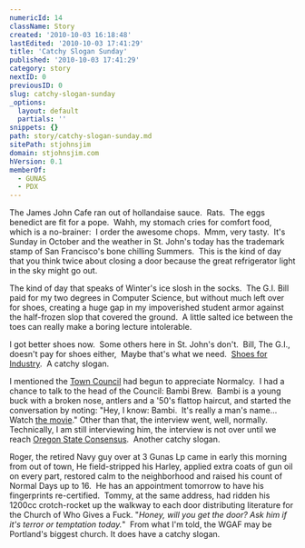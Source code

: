 ```yaml
---
numericId: 14
className: Story
created: '2010-10-03 16:18:48'
lastEdited: '2010-10-03 17:41:29'
title: 'Catchy Slogan Sunday'
published: '2010-10-03 17:41:29'
category: story
nextID: 0
previousID: 0
slug: catchy-slogan-sunday
_options:
  layout: default
  partials: ''
snippets: {}
path: story/catchy-slogan-sunday.md
sitePath: stjohnsjim
domain: stjohnsjim.com
hVersion: 0.1
memberOf:
  - GUNAS
  - PDX
---
```


The James John Cafe ran out of hollandaise sauce.&nbsp; Rats.&nbsp; The eggs benedict are fit for a pope.&nbsp; Wahh, my stomach cries for comfort food, which is a no-brainer:&nbsp; I order the awesome chops.&nbsp; Mmm, very tasty. &nbsp;It's Sunday in October and the weather in St. John's today has the trademark stamp of San Francisco's bone chilling Summers.&nbsp; This is the kind of day that you think twice about closing a door because the great refrigerator light in the sky might go out.

The kind of day that speaks of Winter's ice slosh in the socks.&nbsp; The G.I. Bill paid for my two degrees in Computer Science, but without much left over for shoes, creating a huge gap in my impoverished student armor against the half-frozen slop that covered the ground. &nbsp;A little salted ice between the toes can really make a boring lecture intolerable.

I got better shoes now.&nbsp; Some others here in St. John's don't.&nbsp; Bill, The G.I., doesn't pay for shoes either,&nbsp; Maybe that's what we need.&nbsp; [Shoes for Industry][0].&nbsp; A catchy slogan.

I mentioned the [Town Council][1] had begun to appreciate Normalcy.&nbsp; I had a chance to talk to the head of the Council: Bambi Brew.&nbsp; Bambi is a young buck with a broken nose, antlers and a '50's flattop haircut, and started the conversation by noting: &quot;Hey, I know: Bambi.&nbsp; It's really a man's name... Watch [the movie][2].&quot; Other than that, the interview went, well, normally.&nbsp; Technically, I am still interviewing him, the interview is not over until we reach [Oregon State Consensus][3]. &nbsp;Another catchy slogan.

Roger, the retired Navy guy over at 3 Gunas Lp came in early this morning from out of town, He field-stripped his Harley, applied extra coats of gun oil on every part, restored calm to the neighborhood and raised his count of Normal Days up to 16.&nbsp; He has an appointment tomorrow to have his fingerprints re-certified.&nbsp; Tommy, at the same address, had ridden his 1200cc crotch-rocket up the walkway to each door distributing literature for the Church of Who Gives a Fuck. &quot;_Honey, will you get the door? Ask him if it's terror or temptation today._&quot;&nbsp; From what I'm told, the WGAF may be Portland's biggest church. It does have a catchy slogan.

[0]: http://www.firesigntheatre.com/albums/album.php?album=sfi
[1]: http://en.wikipedia.org/wiki/Pleasantville_(film)
[2]: http://en.wikipedia.org/wiki/Bambi
[3]: http://www.calvinwarr.com/marketing/361/leadership-by-consensus/

